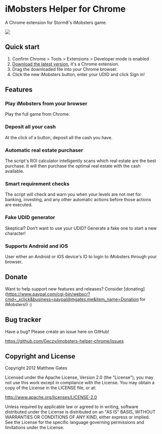 iMobsters Helper for Chrome
=======================

A Chrome extension for Storm8's iMobsters game.

![](http://i.imgur.com/sjFeX.png)

Quick start
------------

1. Confirm Chrome > Tools > Extensions > Developer mode is enabled
2. [Download the latest version](https://github.com/Geczy/imobsters-helper-chrome/raw/master/compiled/imobsters-helper-chrome.crx), it's a Chrome extension.
3. Drag the downloaded file into your Chrome browser.
4. Click the new iMobsters button, enter your UDID and click Sign in!

Features
------------

### Play iMobsters from your browser

Play the full game from Chrome.

### Deposit all your cash

At the click of a button, deposit all the cash you have.

### Automatic real estate purchaser

The script's ROI calculator intelligently scans which real estate are the best purchase. It will then purchase the optimal real estate with the cash available.

### Smart requirement checks

The script will check and warn you when your levels are not met for banking, investing, and any other automatic actions before those actions are executed.

### Fake UDID generator

Skeptical? Don't want to use your UDID? Generate a fake one to start a new character!

### Supports Android and iOS

User either an Android or iOS device's ID to login to iMobsters through your browser.

Donate
-----------

Want to help support new features and releases? Consider [donating](https://www.paypal.com/cgi-bin/webscr?cmd=_xclick&business=paypal@mgates.me&item_name=Donation for iMobsters!) :)

Bug tracker
-----------

Have a bug? Please create an issue here on GitHub!

https://github.com/Geczy/imobsters-helper-chrome/issues

Copyright and License
---------------------

Copyright 2012 Matthew Gates

Licensed under the Apache License, Version 2.0 (the "License"); you may not use this work except in
compliance with the License. You may obtain a copy of the License in the LICENSE file, or at:

http://www.apache.org/licenses/LICENSE-2.0

Unless required by applicable law or agreed to in writing, software distributed under the License is
distributed on an "AS IS" BASIS, WITHOUT WARRANTIES OR CONDITIONS OF ANY KIND, either express or implied.
See the License for the specific language governing permissions and limitations under the License.